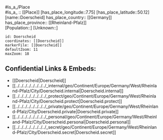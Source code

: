 ﻿---
location: [50.12,7.75] 
mapzoom: [7,12] 
mapmarker: city 
type: City
tags:
- geo/City


SpocWebEntityId: 29948
isDeleted: false
confidential: public

---
#is_a_/Place  
#is_a_ :: [[Place]] 
[has_place_longitude::7.75] 
[has_place_latitude::50.12] 
[name::Doerscheid] 
has_place_country:: [[Germany]]  
has_place_province:: [[Rheinland-Pfalz]]  
[Population::] 
[Unknown::] 


```leaflet
id: Doerscheid
coordinates: [[Doerscheid]] 
markerFile: [[Doerscheid]] 
defaultZoom: 11 
maxZoom: 18
```


## Confidential Links & Embeds: 
- [[Doerscheid|Doerscheid]]  
- [[../../../../../../../../_internal/geo/Continent/Europe/Germany/West/Rheinland-Pfalz/City/Doerscheid.internal|Doerscheid.internal]] 
- [[../../../../../../../../_protect/geo/Continent/Europe/Germany/West/Rheinland-Pfalz/City/Doerscheid.protect|Doerscheid.protect]] 
- [[../../../../../../../../_private/geo/Continent/Europe/Germany/West/Rheinland-Pfalz/City/Doerscheid.private|Doerscheid.private]] 
- [[../../../../../../../../_personal/geo/Continent/Europe/Germany/West/Rheinland-Pfalz/City/Doerscheid.personal|Doerscheid.personal]] 
- [[../../../../../../../../_secret/geo/Continent/Europe/Germany/West/Rheinland-Pfalz/City/Doerscheid.secret|Doerscheid.secret]] 
